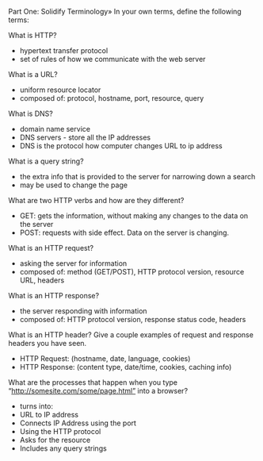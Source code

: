 Part One: Solidify Terminology»
In your own terms, define the following terms:

What is HTTP?
- hypertext transfer protocol
- set of rules of how we communicate with the web server

What is a URL?
- uniform resource locator
- composed of: protocol, hostname, port, resource, query

What is DNS?
- domain name service
- DNS servers - store all the IP addresses
- DNS is the protocol how computer changes URL to ip address


What is a query string?
- the extra info that is provided to the server for narrowing down a search
- may be used to change the page


What are two HTTP verbs and how are they different?
- GET: gets the information, without making any changes to the data on the server
- POST: requests with side effect. Data on the server is changing.

What is an HTTP request?
- asking the server for information
- composed of: method (GET/POST), HTTP protocol version, resource URL, headers

What is an HTTP response?
- the server responding with information
- composed of: HTTP protocol version, response status code, headers

What is an HTTP header? Give a couple examples of request and response headers you have seen.
- HTTP Request: (hostname, date, language, cookies)
- HTTP Response: (content type, date/time, cookies, caching info)

What are the processes that happen when you type “http://somesite.com/some/page.html” into a browser?
- turns into:
- URL to IP address
- Connects IP Address using the port
- Using the HTTP protocol
- Asks for the resource
- Includes any query strings
